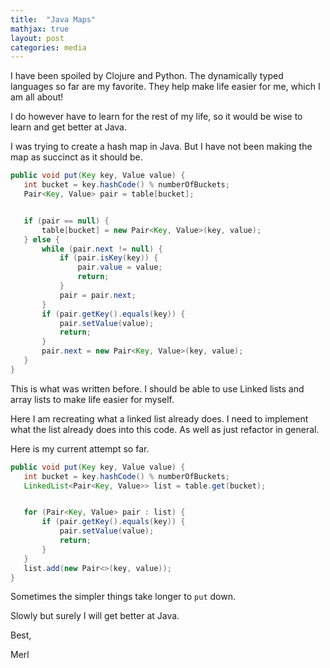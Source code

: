 ```yaml
---
title:  "Java Maps"
mathjax: true
layout: post
categories: media
---
```


I have been spoiled by Clojure and Python. The dynamically typed languages so far are my favorite. They help make life easier for me, which I am all about!

I do however have to learn for the rest of my life, so it would be wise to learn and get better at Java. 

I was trying to create a hash map in Java. But I have not been making the map as succinct as it should be.


```java
public void put(Key key, Value value) {
   int bucket = key.hashCode() % numberOfBuckets;
   Pair<Key, Value> pair = table[bucket];


   if (pair == null) {
       table[bucket] = new Pair<Key, Value>(key, value);
   } else {
       while (pair.next != null) {
           if (pair.isKey(key)) {
               pair.value = value;
               return;
           }
           pair = pair.next;
       }
       if (pair.getKey().equals(key)) {
           pair.setValue(value);
           return;
       }
       pair.next = new Pair<Key, Value>(key, value);
   }
}
```

This is what was written before. I should be able to use Linked lists and array lists to make life easier for myself.

Here I am recreating what a linked list already does. I need to implement what the list already does into this code. As well as just refactor in general.

Here is my current attempt so far.


```java
public void put(Key key, Value value) {
   int bucket = key.hashCode() % numberOfBuckets;
   LinkedList<Pair<Key, Value>> list = table.get(bucket);


   for (Pair<Key, Value> pair : list) {
       if (pair.getKey().equals(key)) {
           pair.setValue(value);
           return;
       }
   }
   list.add(new Pair<>(key, value));
}
```

Sometimes the simpler things take longer to `put` down.

Slowly but surely I will get better at Java.

Best,

Merl
